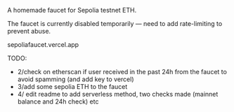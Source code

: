 A homemade faucet for Sepolia testnet ETH.

The faucet is currently disabled temporarily — need to add rate-limiting to prevent abuse.

sepoliafaucet.vercel.app

TODO:

- 2/check on etherscan if user received in the past 24h from the faucet to avoid spamming (and add key to vercel)
- 3/add some sepolia ETH to the faucet
- 4/ edit readme to add serverless method, two checks made (mainnet balance and 24h check) etc
